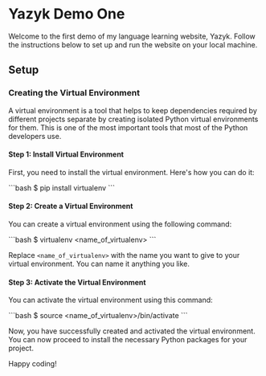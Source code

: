 # Yazyk Demo One

Welcome to the first demo of my language learning website, Yazyk. Follow the instructions below to set up and run the website on your local machine.

## Setup

### Creating the Virtual Environment

A virtual environment is a tool that helps to keep dependencies required by different projects separate by creating isolated Python virtual environments for them. This is one of the most important tools that most of the Python developers use.

#### Step 1: Install Virtual Environment

First, you need to install the virtual environment. Here's how you can do it:

\`\`\`bash
$ pip install virtualenv
\`\`\`

#### Step 2: Create a Virtual Environment

You can create a virtual environment using the following command:

\`\`\`bash
$ virtualenv <name_of_virtualenv>
\`\`\`

Replace `<name_of_virtualenv>` with the name you want to give to your virtual environment. You can name it anything you like.

#### Step 3: Activate the Virtual Environment

You can activate the virtual environment using this command:

\`\`\`bash
$ source <name_of_virtualenv>/bin/activate
\`\`\`

Now, you have successfully created and activated the virtual environment. You can now proceed to install the necessary Python packages for your project.

Happy coding!

